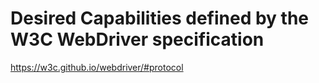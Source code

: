

# Desired Capabilities defined by the W3C WebDriver specification

https://w3c.github.io/webdriver/#protocol
